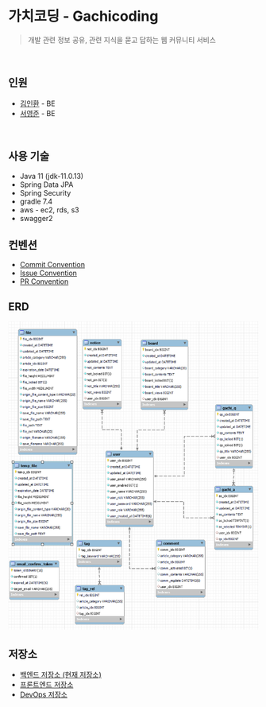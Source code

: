 # 가치코딩 - Gachicoding
> 개발 관련 정보 공유, 관련 지식을 묻고 답하는 웹 커뮤니티 서비스 <br>

<br>

## 인원 
* [김인환](https://github.com/inhwanK) - BE
* [서영준](https://github.com/95Seo) - BE

<br>

## 사용 기술
* Java 11 (jdk-11.0.13)
* Spring Data JPA
* Spring Security 
* gradle 7.4
* aws - ec2, rds, s3
* swagger2

## 컨벤션
- [Commit Convention](document/convention/commit_convention.md)
- [Issue Convention](document/convention/issue_convention.md)
- [PR Convention](document/convention/pull_request_convention.md)

## ERD
<img src="document/erd.png" width="800">

## 저장소
* [백엔드 저장소 (현재 저장소)](https://github.com/inhwanK/gachicoding)
* [프론트엔드 저장소](https://github.com/kiminpyo/gachicoding-front-next)
* [DevOps 저장소](https://github.com/BAE-JI-WANG/gachicoding_DevOps)